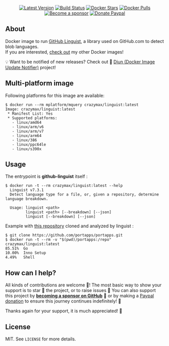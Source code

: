 <p align="center">
  <a href="https://hub.docker.com/r/crazymax/linguist/tags?page=1&ordering=last_updated"><img src="https://img.shields.io/github/v/tag/crazy-max/docker-linguist?label=version&style=flat-square" alt="Latest Version"></a>
  <a href="https://github.com/crazy-max/docker-linguist/actions?workflow=build"><img src="https://img.shields.io/github/workflow/status/crazy-max/docker-linguist/build?label=build&logo=github&style=flat-square" alt="Build Status"></a>
  <a href="https://hub.docker.com/r/crazymax/linguist/"><img src="https://img.shields.io/docker/stars/crazymax/linguist.svg?style=flat-square&logo=docker" alt="Docker Stars"></a>
  <a href="https://hub.docker.com/r/crazymax/linguist/"><img src="https://img.shields.io/docker/pulls/crazymax/linguist.svg?style=flat-square&logo=docker" alt="Docker Pulls"></a>
  <br /><a href="https://github.com/sponsors/crazy-max"><img src="https://img.shields.io/badge/sponsor-crazy--max-181717.svg?logo=github&style=flat-square" alt="Become a sponsor"></a>
  <a href="https://www.paypal.me/crazyws"><img src="https://img.shields.io/badge/donate-paypal-00457c.svg?logo=paypal&style=flat-square" alt="Donate Paypal"></a>
</p>

## About

Docker image to run [GitHub Linguist](https://github.com/github/linguist), a library used on GitHub.com to detect blob languages.<br />
If you are interested, [check out](https://hub.docker.com/r/crazymax/) my other Docker images!

💡 Want to be notified of new releases? Check out 🔔 [Diun (Docker Image Update Notifier)](https://github.com/crazy-max/diun) project!

## Multi-platform image

Following platforms for this image are available:

```
$ docker run --rm mplatform/mquery crazymax/linguist:latest
Image: crazymax/linguist:latest
 * Manifest List: Yes
 * Supported platforms:
   - linux/amd64
   - linux/arm/v6
   - linux/arm/v7
   - linux/arm64
   - linux/386
   - linux/ppc64le
   - linux/s390x
```

## Usage

The entrypoint is **github-linguist** itself :

```
$ docker run -t --rm crazymax/linguist:latest --help
  Linguist v7.3.1
  Detect language type for a file, or, given a repository, determine language breakdown.

  Usage: linguist <path>
         linguist <path> [--breakdown] [--json]
         linguist [--breakdown] [--json]
```

Example with [this repository](https://github.com/portapps/portapps) cloned and analyzed by linguist :

```
$ git clone https://github.com/portapps/portapps.git
$ docker run -t --rm -v "$(pwd)/portapps:/repo" crazymax/linguist:latest
85.51%  Go
10.00%  Inno Setup
4.49%   Shell
```

## How can I help?

All kinds of contributions are welcome :raised_hands:! The most basic way to show your support is to star :star2: the project, or to raise issues :speech_balloon: You can also support this project by [**becoming a sponsor on GitHub**](https://github.com/sponsors/crazy-max) :clap: or by making a [Paypal donation](https://www.paypal.me/crazyws) to ensure this journey continues indefinitely! :rocket:

Thanks again for your support, it is much appreciated! :pray:

## License

MIT. See `LICENSE` for more details.
